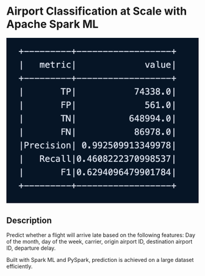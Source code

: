 # Airport Classification at Scale with Apache Spark ML
![alt text](results.png)

## Description
Predict whether a flight will arrive late based on the following features: Day of the month, day of the week, carrier, origin airport ID, destination airport ID, departure delay.
 
Built with Spark ML and PySpark, prediction is achieved on a large dataset efficiently.
